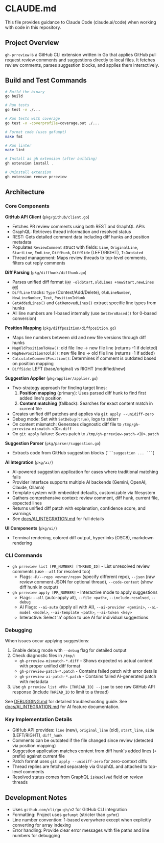 # CLAUDE.md

This file provides guidance to Claude Code (claude.ai/code) when working with code in this repository.

## Project Overview

`gh-prreview` is a GitHub CLI extension written in Go that applies GitHub pull request review comments and suggestions directly to local files. It fetches review comments, parses suggestion blocks, and applies them interactively.

## Build and Test Commands

```bash
# Build the binary
go build

# Run tests
go test -v ./...

# Run tests with coverage
go test -v -coverprofile=coverage.out ./...

# Format code (uses gofumpt)
make fmt

# Run linter
make lint

# Install as gh extension (after building)
gh extension install .

# Uninstall extension
gh extension remove prreview
```

## Architecture

### Core Components

**GitHub API Client** (`pkg/github/client.go`)
- Fetches PR review comments using both REST and GraphQL APIs
- GraphQL: Retrieves thread information and resolved status
- REST: Gets detailed comment data including diff hunks and position metadata
- Populates `ReviewComment` struct with fields: `Line`, `OriginalLine`, `StartLine`, `EndLine`, `DiffHunk`, `DiffSide` (LEFT/RIGHT), `IsOutdated`
- Thread management: Maps review threads to top-level comments, filters out reply comments

**Diff Parsing** (`pkg/diffhunk/diffhunk.go`)
- Parses unified diff format (`@@ -oldStart,oldLines +newStart,newLines @@`)
- `DiffLine` tracks: `Type` (Context/Add/Delete), `OldLineNumber`, `NewLineNumber`, `Text`, `PositionInHunk`
- `GetAddedLines()` and `GetRemovedLines()` extract specific line types from hunks
- All line numbers are 1-based internally (use `GetZeroBased()` for 0-based conversion)

**Position Mapping** (`pkg/diffposition/diffposition.go`)
- Maps line numbers between old and new file versions through diff hunks
- `MapOldPositionToNew()`: old file line → new file line (returns -1 if deleted)
- `MapNewPositionToOld()`: new file line → old file line (returns -1 if added)
- `CalculateCommentPosition()`: Determines if comment is outdated based on position mapping
- `DiffSide`: LEFT (base/original) vs RIGHT (modified/new)

**Suggestion Applier** (`pkg/applier/applier.go`)
- Two-strategy approach for finding target lines:
  1. **Position mapping** (primary): Uses parsed diff hunk to find first added line's position
  2. **Content matching** (fallback): Searches for exact content match in current file
- Creates unified diff patches and applies via `git apply --unidiff-zero`
- Debug mode: Set with `SetDebug(true)`, logs to stderr
- On content mismatch: Generates diagnostic diff file to `/tmp/gh-prreview-mismatch-<ID>.diff`
- On `git apply` failure: Saves patch to `/tmp/gh-prreview-patch-<ID>.patch`

**Suggestion Parser** (`pkg/parser/suggestion.go`)
- Extracts code from GitHub suggestion blocks (` ```suggestion ... ``` `)

**AI Integration** (`pkg/ai/`)
- AI-powered suggestion application for cases where traditional matching fails
- Provider interface supports multiple AI backends (Gemini, OpenAI, Claude, Ollama)
- Template system with embedded defaults, customizable via filesystem
- Gathers comprehensive context: review comment, diff hunk, current file, expected lines
- Returns unified diff patch with explanation, confidence score, and warnings
- See [docs/AI_INTEGRATION.md](docs/AI_INTEGRATION.md) for full details

**UI Components** (`pkg/ui/`)
- Terminal rendering, colored diff output, hyperlinks (OSC8), markdown rendering

### CLI Commands

- `gh prreview list [PR_NUMBER] [THREAD_ID]` - List unresolved review comments (use `--all` for resolved too)
  - Flags: `-R/--repo <owner/repo>` (specify different repo), `--json` (raw review comment JSON for optional thread), `--code-context` (show diff hunk in output)
- `gh prreview apply [PR_NUMBER]` - Interactive mode to apply suggestions
  - Flags: `--all` (auto-apply all), `--file <path>`, `--include-resolved`, `--debug`
  - AI Flags: `--ai-auto` (apply all with AI), `--ai-provider <gemini>`, `--ai-model <model>`, `--ai-template <path>`, `--ai-token <key>`
  - Interactive: Select 'a' option to use AI for individual suggestions

### Debugging

When issues occur applying suggestions:

1. Enable debug mode with `--debug` flag for detailed output
2. Check diagnostic files in `/tmp/`:
   - `gh-prreview-mismatch-*.diff` - Shows expected vs actual content with proper unified diff format
   - `gh-prreview-patch-*.patch` - Contains failed patch with error details
   - `gh-prreview-ai-patch-*.patch` - Contains failed AI-generated patch with metadata
3. Use `gh prreview list <PR> [THREAD_ID] --json` to see raw GitHub API response (include `THREAD_ID` to limit to a thread)

See [DEBUGGING.md](DEBUGGING.md) for detailed troubleshooting guide.
See [docs/AI_INTEGRATION.md](docs/AI_INTEGRATION.md) for AI feature documentation.

### Key Implementation Details

- GitHub API provides: `line` (new), `original_line` (old), `start_line`, `side` (LEFT/RIGHT), `diff_hunk`
- Comments can be outdated if the file changed since review (detected via position mapping)
- Suggestion application matches content from diff hunk's added lines (`+` prefix) against current file
- Patch format uses `git apply --unidiff-zero` for zero-context diffs
- Thread replies are fetched separately via GraphQL and attached to top-level comments
- Resolved status comes from GraphQL `isResolved` field on review threads

## Development Notes

- Uses `github.com/cli/go-gh/v2` for GitHub CLI integration
- Formatting: Project uses `gofumpt` (stricter than `gofmt`)
- Line number convention: 1-based everywhere except when explicitly converting for array indexing
- Error handling: Provide clear error messages with file paths and line numbers for debugging
